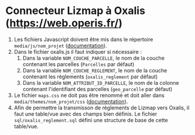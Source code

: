 # Connecteur Lizmap à Oxalis (https://web.operis.fr/)

1. Les fichiers Javascript doivent être mis dans le répertoire `media/js/nom_projet` ([documentation](https://docs.lizmap.com/current/fr/publish/customization/javascript.html)).
2. Dans le fichier oxalis.js il faut indiquer si nécessaire :
   1. Dans la variable `NOM_COUCHE_PARCELLE`, le nom de la couche contenant les parcelles (`Parcelles` par défaut)
   2. Dans la variable `NOM_COUCHE_REGLEMENT`, le nom de la couche contenant les règlements (`oxalis_reglement` par défaut)
   3. Dans la variable `NOM_ATTRIBUT_ID_PARCELLE`, le nom de la colonne contenant l'identifiant des parcelles (`geo_parcelle` par défaut)
3. Le fichier `maps.css` ne doit pas être renommé et doit aller dans `media/themes/nom_projet/css` ([documentation](https://docs.lizmap.com/current/fr/publish/customization/themes.html)).
4. Afin de permettre la transmisson de règlements de Lizmap vers Oxalis, il faut une table/vue avec des champs bien définis. Le fichier `sql/oxalis_reglement.sql` défini une structure de base de cette table/vue.
